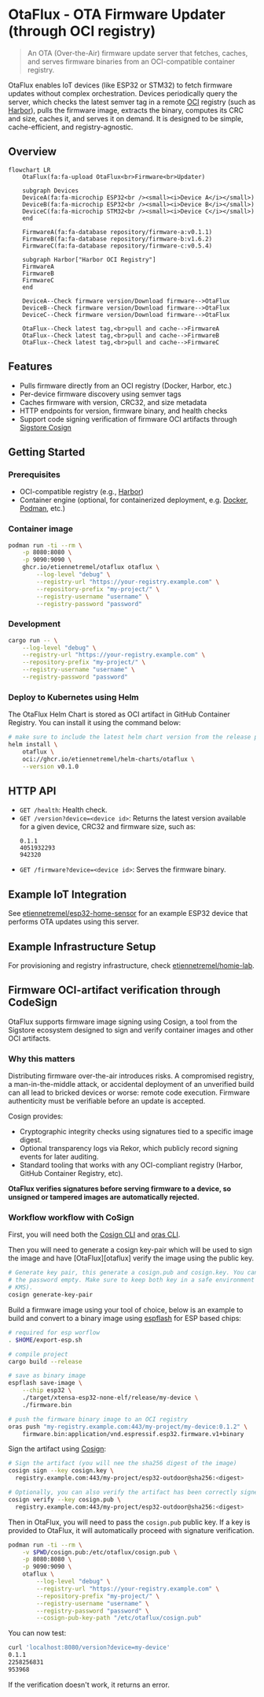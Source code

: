 # OtaFlux - OTA Firmware Updater (through OCI registry)

> An OTA (Over-the-Air) firmware update server that fetches, caches, and serves
> firmware binaries from an OCI-compatible container registry.

OtaFlux enables IoT devices (like ESP32 or STM32) to fetch firmware updates
without complex orchestration. Devices periodically query the server, which
checks the latest semver tag in a remote [OCI][oci] registry (such as
[Harbor][harbor]), pulls the firmware image, extracts the binary, computes its
CRC and size, caches it, and serves it on demand. It is designed to be simple,
cache-efficient, and registry-agnostic.

## Overview

```mermaid
flowchart LR
    OtaFlux(fa:fa-upload OtaFlux<br>Firmware<br>Updater)

    subgraph Devices
    DeviceA(fa:fa-microchip ESP32<br /><small><i>Device A</i></small>)
    DeviceB(fa:fa-microchip ESP32<br /><small><i>Device B</i></small>)
    DeviceC(fa:fa-microchip STM32<br /><small><i>Device C</i></small>)
    end

    FirmwareA(fa:fa-database repository/firmware-a:v0.1.1)
    FirmwareB(fa:fa-database repository/firmware-b:v1.6.2)
    FirmwareC(fa:fa-database repository/firmware-c:v0.5.4)
   
    subgraph Harbor["Harbor OCI Registry"]
    FirmwareA
    FirmwareB
    FirmwareC
    end

    DeviceA--Check firmware version/Download firmware-->OtaFlux
    DeviceB--Check firmware version/Download firmware-->OtaFlux
    DeviceC--Check firmware version/Download firmware-->OtaFlux

    OtaFlux--Check latest tag,<br>pull and cache-->FirmwareA
    OtaFlux--Check latest tag,<br>pull and cache-->FirmwareB
    OtaFlux--Check latest tag,<br>pull and cache-->FirmwareC
```

## Features

- Pulls firmware directly from an OCI registry (Docker, Harbor, etc.)
- Per-device firmware discovery using semver tags
- Caches firmware with version, CRC32, and size metadata
- HTTP endpoints for version, firmware binary, and health checks
- Support code signing verification of firmware OCI artifacts through [Sigstore
Cosign][sigstore]

## Getting Started

### Prerequisites

- OCI-compatible registry (e.g., [Harbor][harbor])
- Container engine (optional, for containerized deployment, e.g.
[Docker][docker], [Podman][podman], etc.)

### Container image

```bash
podman run -ti --rm \
    -p 8080:8080 \
    -p 9090:9090 \
    ghcr.io/etiennetremel/otaflux otaflux \
        --log-level "debug" \
        --registry-url "https://your-registry.example.com" \
        --repository-prefix "my-project/" \
        --registry-username "username" \
        --registry-password "password"
```

### Development

```bash
cargo run -- \
    --log-level "debug" \
    --registry-url "https://your-registry.example.com" \
    --repository-prefix "my-project/" \
    --registry-username "username" \
    --registry-password "password"
```

### Deploy to Kubernetes using Helm

The OtaFlux Helm Chart is stored as OCI artifact in GitHub Container Registry.
You can install it using the command below:

```bash
# make sure to include the latest helm chart version from the release page
helm install \
    otaflux \
    oci://ghcr.io/etiennetremel/helm-charts/otaflux \
    --version v0.1.0
```

## HTTP API

- `GET /health`: Health check.
- `GET /version?device=<device id>`: Returns the latest version available for a
  given device, CRC32 and firmware size, such as:
  ```
  0.1.1
  4051932293
  942320
  ```
- `GET /firmware?device=<device id>`: Serves the firmware binary.

## Example IoT Integration

See [etiennetremel/esp32-home-sensor][esp32-home-sensor] for an example ESP32
device that performs OTA updates using this server.

## Example Infrastructure Setup

For provisioning and registry infrastructure, check
[etiennetremel/homie-lab][homie-lab].

## Firmware OCI-artifact verification through CodeSign

OtaFlux supports firmware image signing using Cosign, a tool from the Sigstore
ecosystem designed to sign and verify container images and other OCI artifacts.

### Why this matters

Distributing firmware over-the-air introduces risks. A compromised registry, a
man-in-the-middle attack, or accidental deployment of an unverified build can
all lead to bricked devices or worse: remote code execution. Firmware
authenticity must be verifiable before an update is accepted.

Cosign provides:
- Cryptographic integrity checks using signatures tied to a specific image
digest.
- Optional transparency logs via Rekor, which publicly record signing events
for later auditing.
- Standard tooling that works with any OCI-compliant registry (Harbor, GitHub
Container Registry, etc).

**OtaFlux verifies signatures before serving firmware to a device, so unsigned
or
tampered images are automatically rejected.**

### Workflow workflow with CoSign

First, you will need both the [Cosign CLI][cosign-cli] and [oras CLI][oras].


Then you will need to generate a cosign key-pair which will be used to sign the
image and have [OtaFlux][otaflux] verify the image using the public key.

```bash
# Generate key pair, this generate a cosign.pub and cosign.key. You can leave
# the password empty. Make sure to keep both key in a safe environment (e.g.
# KMS).
cosign generate-key-pair
```

Build a firmware image using your tool of choice, below is an example to build
and convert to a binary image using [espflash][espflash] for ESP based chips:

```bash
# required for esp worflow
. $HOME/export-esp.sh

# compile project
cargo build --release

# save as binary image
espflash save-image \
    --chip esp32 \
    ./target/xtensa-esp32-none-elf/release/my-device \
    ./firmware.bin

# push the firmware binary image to an OCI registry
oras push "my-registry.example.com:443/my-project/my-device:0.1.2" \
    firmware.bin:application/vnd.espressif.esp32.firmware.v1+binary
```

Sign the artifact using [Cosign][cosign-cli]:

```bash
# Sign the artifact (you will nee the sha256 digest of the image)
cosign sign --key cosign.key \
  registry.example.com:443/my-project/esp32-outdoor@sha256:<digest>

# Optionally, you can also verify the artifact has been correctly signed:
cosign verify --key cosign.pub \
  registry.example.com:443/my-project/esp32-outdoor@sha256:<digest>
```

Then in OtaFlux, you will need to pass the `cosign.pub` public key. If a key is
provided to OtaFlux, it will automatically proceed with signature verification.

```bash
podman run -ti --rm \
    -v $PWD/cosign.pub:/etc/otaflux/cosign.pub \
    -p 8080:8080 \
    -p 9090:9090 \
    otaflux \
        --log-level "debug" \
        --registry-url "https://your-registry.example.com" \
        --repository-prefix "my-project/" \
        --registry-username "username" \
        --registry-password "password" \
        --cosign-pub-key-path "/etc/otaflux/cosign.pub"
```

You can now test:

```bash
curl 'localhost:8080/version?device=my-device'
0.1.1
2258256831
953968
```

If the verification doesn't work, it returns an error.

<!-- page links -->
[cosign-cli]: https://docs.sigstore.dev/cosign/system_config/installation/
[docker]: https://www.docker.com
[esp32-home-sensor]: https://github.com/etiennetremel/esp32-home-sensor
[espflash]: https://github.com/esp-rs/espflash
[harbor]: https://goharbor.io
[homie-lab]: https://github.com/etiennetremel/homie-lab
[oci]: https://opencontainers.org
[oras]: https://oras.land
[podman]: https://podman.io
[sigstore]: https://www.sigstore.dev
